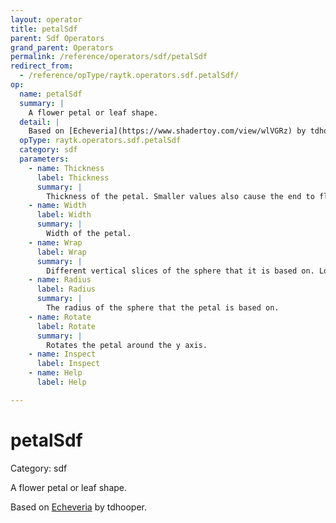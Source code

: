 ```yaml
---
layout: operator
title: petalSdf
parent: Sdf Operators
grand_parent: Operators
permalink: /reference/operators/sdf/petalSdf
redirect_from:
  - /reference/opType/raytk.operators.sdf.petalSdf/
op:
  name: petalSdf
  summary: |
    A flower petal or leaf shape.
  detail: |
    Based on [Echeveria](https://www.shadertoy.com/view/wlVGRz) by tdhooper.
  opType: raytk.operators.sdf.petalSdf
  category: sdf
  parameters:
    - name: Thickness
      label: Thickness
      summary: |
        Thickness of the petal. Smaller values also cause the end to flatten out.
    - name: Width
      label: Width
      summary: |
        Width of the petal.
    - name: Wrap
      label: Wrap
      summary: |
        Different vertical slices of the sphere that it is based on. Low values keep the petal short at the base. Large values keep the petal short at the top.
    - name: Radius
      label: Radius
      summary: |
        The radius of the sphere that the petal is based on.
    - name: Rotate
      label: Rotate
      summary: |
        Rotates the petal around the y axis.
    - name: Inspect
      label: Inspect
    - name: Help
      label: Help

---
```


# petalSdf

Category: sdf



A flower petal or leaf shape.

Based on [Echeveria](https://www.shadertoy.com/view/wlVGRz) by tdhooper.